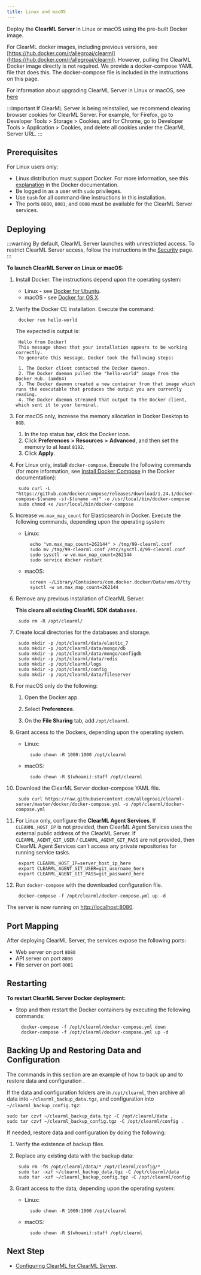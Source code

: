 ```yaml
---
title: Linux and macOS
---
```


Deploy the **ClearML Server** in Linux or macOS using the pre-built Docker image.

For ClearML docker images, including previous versions, see [https://hub.docker.com/r/allegroai/clearml](https://hub.docker.com/r/allegroai/clearml). 
However, pulling the ClearML Docker image directly is not required. We provide a docker-compose YAML file that does this. 
The docker-compose file is included in the instructions on this page.

For information about upgrading ClearML Server in Linux or macOS, see [here](upgrade_server_linux_mac.md)

:::important
If ClearML Server is being reinstalled, we recommend clearing browser cookies for ClearML Server. For example, 
for Firefox, go to Developer Tools > Storage > Cookies, and for Chrome, go to Developer Tools > Application > Cookies,
and delete all cookies under the ClearML Server URL.
:::


## Prerequisites


For Linux users only:

* Linux distribution must support Docker. For more information, see this [explanation](https://docs.docker.com/engine/install/) in the Docker documentation. 
* Be logged in as a user with `sudo` privileges.
* Use `bash` for all command-line instructions in this installation.
* The ports `8080`, `8081`, and `8008` must be available for the ClearML Server services.

## Deploying


:::warning
By default, ClearML Server launches with unrestricted access. To restrict ClearML Server access, follow the 
instructions in the [Security](clearml_server_security.md) page.
:::

**To launch ClearML Server on Linux or macOS:**

1. Install Docker. The instructions depend upon the operating system:

    * Linux - see [Docker for Ubuntu](https://docs.docker.com/install/linux/docker-ce/ubuntu/).
    * macOS - see [Docker for OS X](https://docs.docker.com/docker-for-mac/install/).

1. Verify the Docker CE installation. Execute the command:

        docker run hello-world
   
    The expected is output is:

        Hello from Docker!
        This message shows that your installation appears to be working correctly.
        To generate this message, Docker took the following steps:

        1. The Docker client contacted the Docker daemon.
        2. The Docker daemon pulled the "hello-world" image from the Docker Hub. (amd64)
        3. The Docker daemon created a new container from that image which runs the executable that produces the output you are currently reading.
        4. The Docker daemon streamed that output to the Docker client, which sent it to your terminal.

1. For macOS only, increase the memory allocation in Docker Desktop to `8GB`.

    1. In the top status bar, click the Docker icon.
    1. Click **Preferences** **>** **Resources** **>** **Advanced**, and then set the memory to at least `8192`.
    1. Click **Apply**.

1. For Linux only, install `docker-compose`. Execute the following commands (for more information, see [Install Docker Compose](https://docs.docker.com/compose/install/) in the Docker documentation): 

        sudo curl -L "https://github.com/docker/compose/releases/download/1.24.1/docker-compose-$(uname -s)-$(uname -m)" -o /usr/local/bin/docker-compose
        sudo chmod +x /usr/local/bin/docker-compose

1. Increase `vm.max_map_count` for Elasticsearch in Docker. Execute the following commands, depending upon the operating system:

    * Linux:

            echo "vm.max_map_count=262144" > /tmp/99-clearml.conf
            sudo mv /tmp/99-clearml.conf /etc/sysctl.d/99-clearml.conf
            sudo sysctl -w vm.max_map_count=262144
            sudo service docker restart

    * macOS:
    
            screen ~/Library/Containers/com.docker.docker/Data/vms/0/tty
            sysctl -w vm.max_map_count=262144

1. Remove any previous installation of ClearML Server.

    **This clears all existing ClearML SDK databases.**

        sudo rm -R /opt/clearml/

1. Create local directories for the databases and storage.

        sudo mkdir -p /opt/clearml/data/elastic_7
        sudo mkdir -p /opt/clearml/data/mongo/db
        sudo mkdir -p /opt/clearml/data/mongo/configdb
        sudo mkdir -p /opt/clearml/data/redis
        sudo mkdir -p /opt/clearml/logs
        sudo mkdir -p /opt/clearml/config
        sudo mkdir -p /opt/clearml/data/fileserver
        
1. For macOS only do the following:

    1. Open the Docker app.
    
    1. Select **Preferences**.

    1. On the **File Sharing** tab, add `/opt/clearml`.

1. Grant access to the Dockers, depending upon the operating system.

    * Linux:

            sudo chown -R 1000:1000 /opt/clearml

    * macOS:

            sudo chown -R $(whoami):staff /opt/clearml

1. Download the ClearML Server docker-compose YAML file.

        sudo curl https://raw.githubusercontent.com/allegroai/clearml-server/master/docker/docker-compose.yml -o /opt/clearml/docker-compose.yml

1. For Linux only, configure the **ClearML Agent Services**. If `CLEARML_HOST_IP` is not provided, then ClearML Agent Services uses the external public address of the ClearML Server. If `CLEARML_AGENT_GIT_USER` / `CLEARML_AGENT_GIT_PASS` are not provided, then ClearML Agent Services can't access any private repositories for running service tasks.

        export CLEARML_HOST_IP=server_host_ip_here
        export CLEARML_AGENT_GIT_USER=git_username_here
        export CLEARML_AGENT_GIT_PASS=git_password_here

1. Run `docker-compose` with the downloaded configuration file.

        docker-compose -f /opt/clearml/docker-compose.yml up -d
   
The server is now running on [http://localhost:8080](http://localhost:8080).
 
## Port Mapping

After deploying ClearML Server, the services expose the following ports:

* Web server on port `8080`
* API server on port `8008`
* File server on port `8081`

## Restarting

**To restart ClearML Server Docker deployment:**

* Stop and then restart the Docker containers by executing the following commands:

        docker-compose -f /opt/clearml/docker-compose.yml down
        docker-compose -f /opt/clearml/docker-compose.yml up -d



## Backing Up and Restoring Data and Configuration

The commands in this section are an example of how to back up and to restore data and configuration    . 

If the data and configuration folders are in `/opt/clearml`, then archive all data into `~/clearml_backup_data.tgz`, and
configuration into `~/clearml_backup_config.tgz`:

    sudo tar czvf ~/clearml_backup_data.tgz -C /opt/clearml/data .
    sudo tar czvf ~/clearml_backup_config.tgz -C /opt/clearml/config .

If needed, restore data and configuration by doing the following:

1. Verify the existence of backup files.
1. Replace any existing data with the backup data:

        sudo rm -fR /opt/clearml/data/* /opt/clearml/config/*
        sudo tar -xzf ~/clearml_backup_data.tgz -C /opt/clearml/data
        sudo tar -xzf ~/clearml_backup_config.tgz -C /opt/clearml/config 

1. Grant access to the data, depending upon the operating system:

    * Linux:

            sudo chown -R 1000:1000 /opt/clearml

    * macOS:

            sudo chown -R $(whoami):staff /opt/clearml
## Next Step

* [Configuring ClearML for ClearML Server](clearml_config_for_clearml_server.md).
